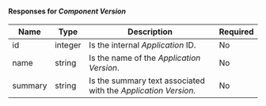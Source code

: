<!-- markdownlint-disable MD041 -->
#### Responses for _Component Version_

| Name    | Type    | Description                                                    | Required |
|---------|---------|----------------------------------------------------------------|----------|
| id      | integer | Is the internal _Application_ ID.                              | No       |
| name    | string  | Is the name of the _Application Version_.                      | No       |
| summary | string  | Is the summary text associated with the _Application Version_. | No       |
